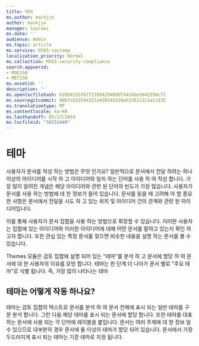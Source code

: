 ```yaml
---
title: 테마
ms.author: markjjo
author: markjjo
manager: laurawi
ms.date: ''
audience: Admin
ms.topic: article
ms.service: O365-seccomp
localization_priority: Normal
ms.collection: M365-security-compliance
search.appverid:
- MOE150
- MET150
ms.assetid: ''
description: ''
ms.openlocfilehash: b26b031b767f23504294880f4424be5042350c71
ms.sourcegitcommit: 9d67cb52544321a430343d39eb336112c1a11d35
ms.translationtype: MT
ms.contentlocale: ko-KR
ms.lasthandoff: 05/17/2019
ms.locfileid: "34151440"
---
```

# <a name="themes"></a>테마
사용자가 문서를 작성 하는 방법은 무엇 인가요? 일반적으로 문서에서 전달 하려는 하나 이상의 아이디어를 시작 하 고 아이디어와 일치 하는 단어를 사용 하 여 작성 합니다. 가장 많이 알려진 개념은 해당 아이디어와 관련 된 단어의 빈도가 가장 많습니다. 사용자가 문서를 사용 하는 방법에 대 한 정보가 들어 있습니다. 문서를 읽을 때 고려해 야 할 중요 한 사항은 문서에서 전달을 시도 하 고 있는 위치 및 아이디어 간의 관계와 관련 된 아이디어입니다.

이를 통해 사용자가 문서 집합을 사용 하는 방법으로 확장할 수 있습니다. 이러한 사용자는 집합에 있는 아이디어와 이러한 아이디어에 대해 어떤 문서를 말하고 있는지 확인 하고자 합니다. 또한 관심 있는 특정 문서를 찾으면 비슷한 내용을 설명 하는 문서를 볼 수 있습니다.

Themes 모듈은 검토 집합에 설명 되어 있는 "테마"를 분석 하 고 문서에 할당 하 여 문서에 대 한 사용자의 이유를 모방 합니다. 테마는 한 단계 더 나아가 문서 별로 "주요 테마"로 식별 됩니다. 즉, 가장 많이 나타나는 테마

## <a name="how-does-themes-work"></a>테마는 어떻게 작동 하나요?
테마는 검토 집합의 텍스트로 문서를 분석 하 여 문서 전체에 표시 되는 일반 테마를 구문 분석 합니다. 그런 다음 해당 테마를 표시 되는 문서에 할당 합니다. 또한 테마를 대표 하는 문서에 사용 되는 각 단어에 레이블을 붙입니다. 문서는 여러 주제에 대 한 정보 일 수 있으므로 대부분의 경우 문서에 둘 이상의 테마가 할당 되어 있습니다. 문서에서 가장 두드러지게 표시 되는 테마는 기준 테마로 지정 됩니다.